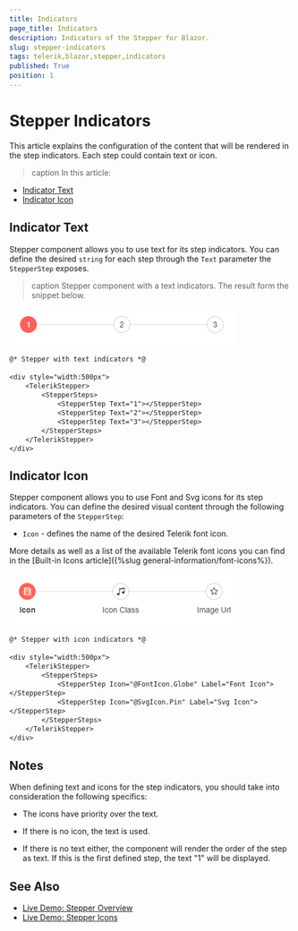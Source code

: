 ```yaml
---
title: Indicators
page_title: Indicators
description: Indicators of the Stepper for Blazor.
slug: stepper-indicators
tags: telerik,blazor,stepper,indicators
published: True
position: 1
---
```



# Stepper Indicators

This article explains the configuration of the content that will be rendered in the step indicators. Each step could contain text or icon.

>caption In this article:

* [Indicator Text](#indicator-text)
* [Indicator Icon](#indicator-icon)

## Indicator Text

Stepper component allows you to use text for its step indicators. You can define the desired `string` for each step through the `Text` parameter the `StepperStep` exposes.

>caption Stepper component with a text indicators. The result form the snippet below.

![Text Indicators](images/text-indicators-example.png)

````CSHTML
@* Stepper with text indicators *@

<div style="width:500px">
    <TelerikStepper>
        <StepperSteps>
            <StepperStep Text="1"></StepperStep>
            <StepperStep Text="2"></StepperStep>
            <StepperStep Text="3"></StepperStep>
        </StepperSteps>
    </TelerikStepper>
</div>
````

## Indicator Icon

Stepper component allows you to use Font and Svg icons for its step indicators. You can define the desired visual content through the following parameters of the `StepperStep`:

* `Icon` - defines the name of the desired Telerik font icon.

More details as well as a list of the available Telerik font icons you can find in the [Built-in Icons article]({%slug general-information/font-icons%}).

![Icon Indicators](images/icon-indicators-example.png)

````CSHTML
@* Stepper with icon indicators *@

<div style="width:500px">
    <TelerikStepper>
        <StepperSteps>
            <StepperStep Icon="@FontIcon.Globe" Label="Font Icon"></StepperStep>
            <StepperStep Icon="@SvgIcon.Pin" Label="Svg Icon"></StepperStep>
        </StepperSteps>
    </TelerikStepper>
</div>
````

## Notes

When defining text and icons for the step indicators, you should take into consideration the following specifics:

* The icons have priority over the text.

* If there is no icon, the text is used.

* If there is no text either, the component will render the order of the step as text. If this is the first defined step, the text "1" will be displayed.

## See Also

  * [Live Demo: Stepper Overview](https://demos.telerik.com/blazor-ui/stepper/overview)
  * [Live Demo: Stepper Icons](https://demos.telerik.com/blazor-ui/stepper/icons)